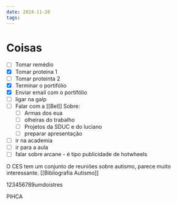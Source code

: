 ```yaml
---
date: 2024-11-28
tags:
---
```


# Coisas
- [ ] Tomar remédio 
- [x] Tomar proteina 1
- [ ] Tomar proteinta 2
- [x] Terminar o portifólio
- [x] Enviar email com o portifólio
- [ ] ligar na galp
- [ ] Falar com a [[Bel]] Sobre:
	- [ ] Armas dos eua
	- [ ] olheiras do trabalho
	- [ ] Projetos da SDUC e do luciano
	- [ ] preparar apresentação
- [ ] ir na academia
- [ ] ir para a aula
- [ ] falar sobre arcane - é tipo publicidade de hotwheels

O CES tem um conjunto de reuniões sobre autismo, parece muito interessante. [[Bibliografia Autismo]]

123456789umdoistres

PIHCA